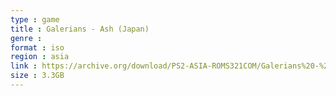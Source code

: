```yaml
---
type : game
title : Galerians - Ash (Japan)
genre : 
format : iso
region : asia
link : https://archive.org/download/PS2-ASIA-ROMS321COM/Galerians%20-%20Ash%20%28Japan%29.7z
size : 3.3GB
---
```


